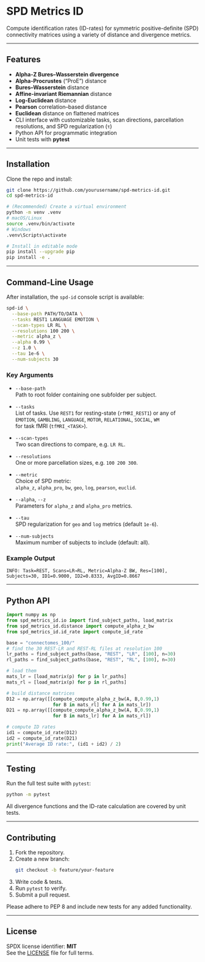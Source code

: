 # SPD Metrics ID

Compute identification rates (ID-rates) for symmetric positive-definite (SPD) connectivity matrices using a variety of distance and divergence metrics.

---

## Features

- **Alpha-Z Bures–Wasserstein divergence**  
- **Alpha-Procrustes** (“ProE”) distance  
- **Bures–Wasserstein** distance  
- **Affine-invariant Riemannian** distance  
- **Log-Euclidean** distance  
- **Pearson** correlation–based distance  
- **Euclidean** distance on flattened matrices  
- CLI interface with customizable tasks, scan directions, parcellation resolutions, and SPD regularization (`τ`)  
- Python API for programmatic integration  
- Unit tests with **pytest**  

---

## Installation

Clone the repo and install:

```bash
git clone https://github.com/yourusername/spd-metrics-id.git
cd spd-metrics-id

# (Recommended) Create a virtual environment
python -m venv .venv
# macOS/Linux
source .venv/bin/activate
# Windows
.venv\Scripts\activate

# Install in editable mode
pip install --upgrade pip
pip install -e .
```

---

## Command-Line Usage

After installation, the `spd-id` console script is available:

```bash
spd-id \
  --base-path PATH/TO/DATA \
  --tasks REST1 LANGUAGE EMOTION \
  --scan-types LR RL \
  --resolutions 100 200 \
  --metric alpha_z \
  --alpha 0.99 \
  --z 1.0 \
  --tau 1e-6 \
  --num-subjects 30
```

### Key Arguments

- `--base-path`  
  Path to root folder containing one subfolder per subject.

- `--tasks`  
  List of tasks. Use `REST1` for resting-state (`rfMRI_REST1`) or any of  
  `EMOTION`, `GAMBLING`, `LANGUAGE`, `MOTOR`, `RELATIONAL`, `SOCIAL`, `WM`  
  for task fMRI (`tfMRI_<TASK>`).

- `--scan-types`  
  Two scan directions to compare, e.g. `LR RL`.

- `--resolutions`  
  One or more parcellation sizes, e.g. `100 200 300`.

- `--metric`  
  Choice of SPD metric:  
  `alpha_z`, `alpha_pro`, `bw`, `geo`, `log`, `pearson`, `euclid`.

- `--alpha`, `--z`  
  Parameters for `alpha_z` and `alpha_pro` metrics.

- `--tau`  
  SPD regularization for `geo` and `log` metrics (default `1e-6`).

- `--num-subjects`  
  Maximum number of subjects to include (default: all).

### Example Output

```
INFO: Task=REST, Scans=LR→RL, Metric=Alpha-Z BW, Res=[100], Subjects=30, ID1=0.9000, ID2=0.8333, AvgID=0.8667
```

---

## Python API

```python
import numpy as np
from spd_metrics_id.io import find_subject_paths, load_matrix
from spd_metrics_id.distance import compute_alpha_z_bw
from spd_metrics_id.id_rate import compute_id_rate

base = "connectomes_100/"
# find the 30 REST‐LR and REST‐RL files at resolution 100
lr_paths = find_subject_paths(base, "REST", "LR", [100], n=30)
rl_paths = find_subject_paths(base, "REST", "RL", [100], n=30)

# load them
mats_lr = [load_matrix(p) for p in lr_paths]
mats_rl = [load_matrix(p) for p in rl_paths]

# build distance matrices
D12 = np.array([[compute_compute_alpha_z_bw(A, B,0.99,1)
                 for B in mats_rl] for A in mats_lr])
D21 = np.array([[compute_compute_alpha_z_bw(A, B,0.99,1)
                 for B in mats_lr] for A in mats_rl])

# compute ID rates
id1 = compute_id_rate(D12)
id2 = compute_id_rate(D21)
print("Average ID rate:", (id1 + id2) / 2)
```

---

## Testing

Run the full test suite with `pytest`:

```bash
python -m pytest
```

All divergence functions and the ID-rate calculation are covered by unit tests.

---

## Contributing

1. Fork the repository.  
2. Create a new branch:  
   ```bash
   git checkout -b feature/your-feature
   ```  
3. Write code & tests.  
4. Run `pytest` to verify.  
5. Submit a pull request.

Please adhere to PEP 8 and include new tests for any added functionality.

---

## License

SPDX license identifier: **MIT**  
See the [LICENSE](LICENSE) file for full terms.